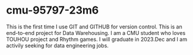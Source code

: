 # cmu-95797-23m6
This is the first time I use GIT and GITHUB for version control.
This is an end-to-end project for Data Warehousing.
I am a CMU student who loves TOUHOU project and Rhythm games.
I will graduate in 2023.Dec and I am activily seeking for data engineering jobs.
